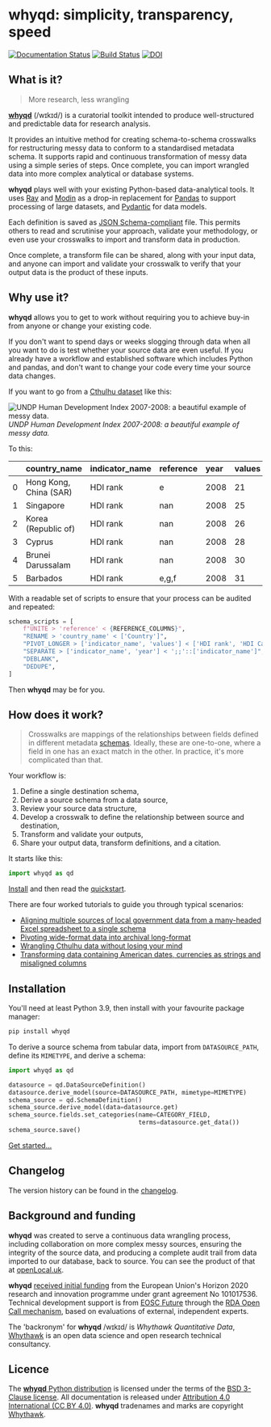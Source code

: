 # whyqd: simplicity, transparency, speed

[![Documentation Status](https://readthedocs.org/projects/whyqd/badge/?version=latest)](docs/en/latest/?badge=latest)
[![Build Status](https://github.com/whythawk/whyqd/actions/workflows/python-app.yml/badge.svg)](https://github.com/whythawk/whyqd/actions)
[![DOI](https://zenodo.org/badge/239159569.svg)](https://zenodo.org/badge/latestdoi/239159569)

## What is it?

> More research, less wrangling

[**whyqd**](https://whyqd.com) (/wɪkɪd/) is a curatorial toolkit intended to produce well-structured and predictable 
data for research analysis.

It provides an intuitive method for creating schema-to-schema crosswalks for restructuring messy data to conform to a 
standardised metadata schema. It supports rapid and continuous transformation of messy data using a simple series of 
steps. Once complete, you can import wrangled data into more complex analytical or database systems.

**whyqd** plays well with your existing Python-based data-analytical tools. It uses [Ray](https://www.ray.io/) and 
[Modin](https://modin.readthedocs.io/) as a drop-in replacement for [Pandas](https://pandas.pydata.org/) to support 
processing of large datasets, and [Pydantic](https://pydantic-docs.helpmanual.io/) for data models. 

Each definition is saved as [JSON Schema-compliant](https://json-schema.org/) file. This permits others to read and 
scrutinise your approach, validate your methodology, or even use your crosswalks to import and transform data in 
production.

Once complete, a transform file can be shared, along with your input data, and anyone can import and validate your 
crosswalk to verify that your output data is the product of these inputs.

## Why use it?

**whyqd** allows you to get to work without requiring you to achieve buy-in from anyone or change your existing code.

If you don't want to spend days or weeks slogging through data when all you want to do is test whether your source 
data are even useful. If you already have a workflow and established software which includes Python and pandas, and 
don't want to change your code every time your source data changes.

If you want to go from a [Cthulhu dataset](https://whyqd.readthedocs.io/en/latest/tutorials/tutorial3) like this:

![UNDP Human Development Index 2007-2008: a beautiful example of messy data.](docs/images/undp-hdi-2007-8.jpg)
*UNDP Human Development Index 2007-2008: a beautiful example of messy data.*

To this:

|    | country_name           | indicator_name   | reference   |   year |   values |
|:---|:-----------------------|:-----------------|:------------|:-------|:---------|
|  0 | Hong Kong, China (SAR) | HDI rank         | e           |   2008 |       21 |
|  1 | Singapore              | HDI rank         | nan         |   2008 |       25 |
|  2 | Korea (Republic of)    | HDI rank         | nan         |   2008 |       26 |
|  3 | Cyprus                 | HDI rank         | nan         |   2008 |       28 |
|  4 | Brunei Darussalam      | HDI rank         | nan         |   2008 |       30 |
|  5 | Barbados               | HDI rank         | e,g,f       |   2008 |       31 |

With a readable set of scripts to ensure that your process can be audited and repeated:

```python
schema_scripts = [
    f"UNITE > 'reference' < {REFERENCE_COLUMNS}",
    "RENAME > 'country_name' < ['Country']",
    "PIVOT_LONGER > ['indicator_name', 'values'] < ['HDI rank', 'HDI Category', 'Human poverty index (HPI-1) - Rank;;2008', 'Human poverty index (HPI-1) - Value (%);;2008', 'Probability at birth of not surviving to age 40 (% of cohort);;2000-05', 'Adult illiteracy rate (% aged 15 and older);;1995-2005', 'Population not using an improved water source (%);;2004', 'Children under weight for age (% under age 5);;1996-2005', 'Population below income poverty line (%) - $1 a day;;1990-2005', 'Population below income poverty line (%) - $2 a day;;1990-2005', 'Population below income poverty line (%) - National poverty line;;1990-2004', 'HPI-1 rank minus income poverty rank;;2008']",
    "SEPARATE > ['indicator_name', 'year'] < ';;'::['indicator_name']",
    "DEBLANK",
    "DEDUPE",
]
```

Then **whyqd** may be for you.

## How does it work?

> Crosswalks are mappings of the relationships between fields defined in different metadata 
> [schemas](https://whyqd.readthedocs.io/en/latest/strategies/schema). Ideally, these are one-to-one, where a field in 
> one has an exact match in the other. In practice, it's more complicated than that.

Your workflow is:

1. Define a single destination schema,
2. Derive a source schema from a data source,
3. Review your source data structure,
4. Develop a crosswalk to define the relationship between source and destination,
5. Transform and validate your outputs,
6. Share your output data, transform definitions, and a citation.

It starts like this:

```python
import whyqd as qd
```

[Install](https://whyqd.readthedocs.io/en/latest/installation) and then read the [quickstart](https://whyqd.readthedocs.io/en/latest/quickstart).

There are four worked tutorials to guide you through typical scenarios:

- [Aligning multiple sources of local government data from a many-headed Excel spreadsheet to a single schema](https://whyqd.readthedocs.io/en/latest/tutorials/tutorial1)
- [Pivoting wide-format data into archival long-format](https://whyqd.readthedocs.io/en/latest/tutorials/tutorial2)
- [Wrangling Cthulhu data without losing your mind](https://whyqd.readthedocs.io/en/latest/tutorials/tutorial3)
- [Transforming data containing American dates, currencies as strings and misaligned columns](https://whyqd.readthedocs.io/en/latest/tutorials/tutorial4)

## Installation

You'll need at least Python 3.9, then install with your favourite package manager:

```bash
pip install whyqd
```

To derive a source schema from tabular data, import from `DATASOURCE_PATH`, define its `MIMETYPE`, and derive a schema:

```python
import whyqd as qd

datasource = qd.DataSourceDefinition()
datasource.derive_model(source=DATASOURCE_PATH, mimetype=MIMETYPE)
schema_source = qd.SchemaDefinition()
schema_source.derive_model(data=datasource.get)
schema_source.fields.set_categories(name=CATEGORY_FIELD, 
                                    terms=datasource.get_data())
schema_source.save()
```

[Get started...](https://whyqd.readthedocs.io/en/latest/quickstart)

## Changelog

The version history can be found in the [changelog](https://whyqd.readthedocs.io/en/latest/changelog).

## Background and funding

**whyqd** was created to serve a continuous data wrangling process, including collaboration on more complex messy 
sources, ensuring the integrity of the source data, and producing a complete audit trail from data imported to our 
database, back to source. You can see the product of that at [openLocal.uk](https://openlocal.uk).

**whyqd** [received initial funding](https://eoscfuture-grants.eu/meet-the-grantees/implementation-no-code-method-schema-schema-data-transformations-interoperability)
from the European Union's Horizon 2020 research and innovation programme under grant agreement No 101017536. Technical 
development support is from [EOSC Future](https://eoscfuture.eu/) through the 
[RDA Open Call mechanism](https://eoscfuture-grants.eu/provider/research-data-alliance), based on evaluations of 
external, independent experts.

The 'backronym' for **whyqd** /wɪkɪd/ is *Whythawk Quantitative Data*, [Whythawk](https://whythawk.com)
is an open data science and open research technical consultancy.

## Licence

The [**whyqd** Python distribution](https://github.com/whythawk/whyqd) is licensed under the terms of the 
[BSD 3-Clause license](https://github.com/whythawk/whyqd/blob/master/LICENSE). All documentation is released under 
[Attribution 4.0 International (CC BY 4.0)](https://creativecommons.org/licenses/by/4.0/). **whyqd** tradenames and 
marks are copyright [Whythawk](https://whythawk.com).
